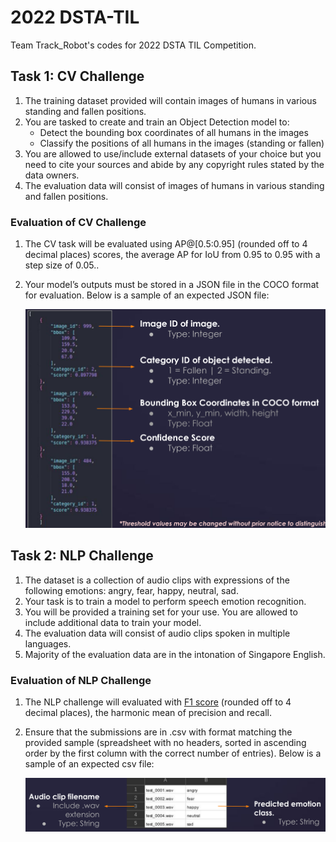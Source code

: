 # 2022 DSTA-TIL
Team Track_Robot's codes for 2022 DSTA TIL Competition.  
## Task 1: CV Challenge
1. The training dataset provided will contain images of humans in various standing and fallen positions.  
2. You are tasked to create and train an Object Detection model to:  
    - Detect the bounding box coordinates of all humans in the images  
    - Classify the positions of all humans in the images (standing or fallen)  
3. You are allowed to use/include external datasets of your choice but you
need to cite your sources and abide by any copyright rules stated by the
data owners.  
4. The evaluation data will consist of images of humans in various standing and
fallen positions.  

### Evaluation of CV Challenge
1. The CV task will be evaluated using AP@[0.5:0.95] (rounded off to 4 decimal places) scores, the average AP for IoU from 0.95 to 0.95 with a step size of 0.05..
2. Your model’s outputs must be stored in a JSON file in the COCO format for evaluation. Below is a sample of an expected JSON file:  
  
    ![JSON file](./README%20images/example%20of%20JSON%20submission%20file.png)  

## Task 2: NLP Challenge
1. The dataset is a collection of audio clips with expressions of the following emotions: angry, fear, happy, neutral, sad.  
2. Your task is to train a model to perform speech emotion recognition.  
3. You will be provided a training set for your use. You are allowed to include
additional data to train your model.  
4. The evaluation data will consist of audio clips spoken in multiple languages.  
5. Majority of the evaluation data are in the intonation of Singapore English.  

### Evaluation of NLP Challenge
1. The NLP challenge will evaluated with [F1 score](https://www.wikiwand.com/en/F1_score) (rounded off to 4 decimal
places), the harmonic mean of precision and recall.  
2. Ensure that the submissions are in .csv with format matching the provided sample (spreadsheet with no headers, sorted in ascending order by the first column with the correct number of entries). Below is a sample of an expected csv file:  

    ![CSV file](./README%20images/example%20of%20CSV%20submission%20file.png)
